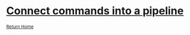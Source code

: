 # [Connect commands into a pipeline](https://docs.microsoft.com/en-us/learn/modules/connect-commands/)


<sup>[Return Home](/README.md)</sup>